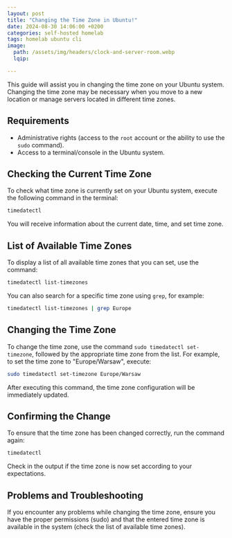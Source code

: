 ```yaml
---
layout: post
title: "Changing the Time Zone in Ubuntu!"
date: 2024-08-30 14:06:00 +0200
categories: self-hosted homelab
tags: homelab ubuntu cli
image:
  path: /assets/img/headers/clock-and-server-room.webp
  lqip: 

---
```


This guide will assist you in changing the time zone on your Ubuntu system. Changing the time zone may be necessary when you move to a new location or manage servers located in different time zones.


## Requirements

- Administrative rights (access to the `root` account or the ability to use the `sudo` command).
- Access to a terminal/console in the Ubuntu system.


## Checking the Current Time Zone

To check what time zone is currently set on your Ubuntu system, execute the following command in the terminal:

```bash
timedatectl
```

You will receive information about the current date, time, and set time zone.


## List of Available Time Zones

To display a list of all available time zones that you can set, use the command:

```bash
timedatectl list-timezones
```

You can also search for a specific time zone using `grep`, for example:

```bash
timedatectl list-timezones | grep Europe
```


## Changing the Time Zone

To change the time zone, use the command `sudo timedatectl set-timezone`, followed by the appropriate time zone from the list. For example, to set the time zone to "Europe/Warsaw", execute:

```bash
sudo timedatectl set-timezone Europe/Warsaw
```

After executing this command, the time zone configuration will be immediately updated.

## Confirming the Change

To ensure that the time zone has been changed correctly, run the command again:

```bash
timedatectl
```

Check in the output if the time zone is now set according to your expectations.

## Problems and Troubleshooting

If you encounter any problems while changing the time zone, ensure you have the proper permissions (sudo) and that the entered time zone is available in the system (check the list of available time zones).